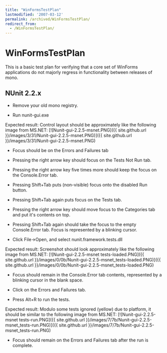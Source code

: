 ```yaml
---
title: "WinFormsTestPlan"
lastmodified: '2007-03-12'
permalink: /archived/WinFormsTestPlan/
redirect_from:
  - /WinFormsTestPlan/
---
```


WinFormsTestPlan
================

This is a basic test plan for verifying that a core set of WinForms applications do not majorly regress in functionality between releases of mono.

NUnit 2.2.x
-----------

-   Remove your old mono registry.

-   Run nunit-gui.exe

Expected result: Control layout should be approximately like the following image from MS.NET: [![Nunit-gui-2.2.5-msnet.PNG]({{ site.github.url }}/images/3/31/Nunit-gui-2.2.5-msnet.PNG)]({{ site.github.url }}/images/3/31/Nunit-gui-2.2.5-msnet.PNG)

-   Focus should be on the Errors and Failures tab

-   Pressing the right arrow key should focus on the Tests Not Run tab.

-   Pressing the right arrow key five times more should keep the focus on the Console.Error tab.

-   Pressing Shift+Tab puts (non-visible) focus onto the disabled Run button.

-   Pressing Shift+Tab again puts focus on the Tests tab.

-   Pressing the right arrow key should move focus to the Categories tab and put it's contents on top.

-   Pressing Shift+Tab again should take the focus to the empty Console.Error tab. Focus is represented by a blinking cursor.

-   Click File-\>Open, and select nunit.framework.tests.dll

Expected result: Screenshot should look approximately like the following image from MS.NET: [![Nunit-gui-2.2.5-msnet tests-loaded.PNG]({{ site.github.url }}/images/0/0b/Nunit-gui-2.2.5-msnet_tests-loaded.PNG)]({{ site.github.url }}/images/0/0b/Nunit-gui-2.2.5-msnet_tests-loaded.PNG)

-   Focus should remain in the Console.Error tab contents, represented by a blinking cursor in the blank space.

-   Click on the Errors and Failures tab.

-   Press Alt+R to run the tests.

Expected result: Modulo some tests ignored (yellow) due to platform, it should be similar to the following image from MS.NET: [![Nunit-gui-2.2.5-msnet tests-run.PNG]({{ site.github.url }}/images/7/7b/Nunit-gui-2.2.5-msnet_tests-run.PNG)]({{ site.github.url }}/images/7/7b/Nunit-gui-2.2.5-msnet_tests-run.PNG)

-   Focus should remain on the Errors and Failures tab after the run is complete.


